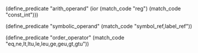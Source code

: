 (define_predicate "arith_operand"
  (ior (match_code "reg")
       (match_code "const_int")))

(define_predicate "symbolic_operand"
  (match_code "symbol_ref,label_ref"))

(define_predicate "order_operator"
  (match_code "eq,ne,lt,ltu,le,leu,ge,geu,gt,gtu"))
